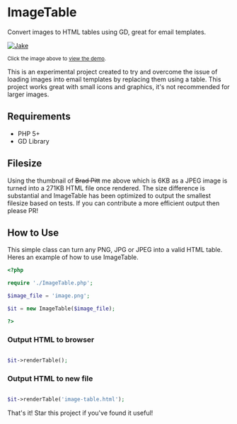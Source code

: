# ImageTable
Convert images to HTML tables using GD, great for email templates.

<a href="https://codepen.io/jakebown/pen/eYzZyaN">![Jake](https://i.ibb.co/YZ3gKQD/sample2.jpg "See it in action")</a>
<p><small>Click the image above to <a href="https://codepen.io/jakebown/pen/eYzZyaN">view the demo</a>.</small></p>

This is an experimental project created to try and overcome the issue of loading images into email templates by replacing them using a table. This project works great with small icons and graphics, it's not recommended for larger images.

## Requirements
- PHP 5+
- GD Library

## Filesize
Using the thumbnail of ~~Brad Pitt~~ me above which is 6KB as a JPEG image is turned into a 271KB HTML file once rendered. The size difference is substantial and ImageTable has been optimized to output the smallest filesize based on tests. If you can contribute a more efficient output then please PR!

## How to Use
This simple class can turn any PNG, JPG or JPEG into a valid HTML table. Heres an example of how to use ImageTable.

```php
<?php 

require './ImageTable.php';

$image_file = 'image.png';

$it = new ImageTable($image_file);

?>
```

### Output HTML to browser

```php

$it->renderTable();

```

### Output HTML to new file

```php

$it->renderTable('image-table.html');

```

That's it! Star this project if you've found it useful!